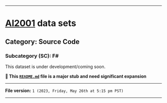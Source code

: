 
***

# [AI2001](https://github.com/seanpm2001/AI2001/) data sets

## Category: Source Code

### Subcategory (SC): F#

This dataset is under development/coming soon.

**🌱️ This [`README.md`](/README.md) file is a major stub and need significant expansion**

***

**File version:** `1 (2023, Friday, May 26th at 5:15 pm PST)`

***
